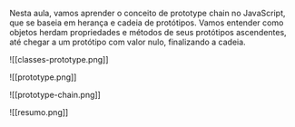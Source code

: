 Nesta aula, vamos aprender o conceito de prototype chain no JavaScript, que se baseia em herança e cadeia de protótipos. Vamos entender como objetos herdam propriedades e métodos de seus protótipos ascendentes, até chegar a um protótipo com valor nulo, finalizando a cadeia.

![[classes-prototype.png]]

![[prototype.png]]

![[prototype-chain.png]]

![[resumo.png]]